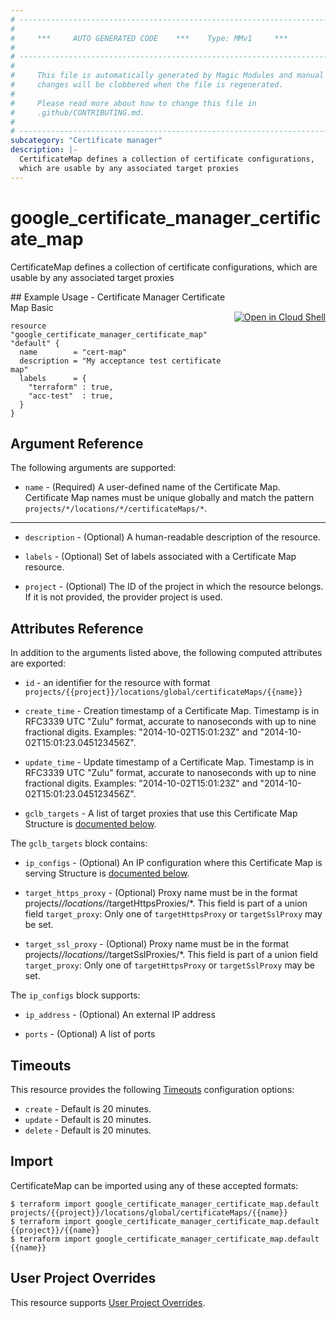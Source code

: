 ```yaml
---
# ----------------------------------------------------------------------------
#
#     ***     AUTO GENERATED CODE    ***    Type: MMv1     ***
#
# ----------------------------------------------------------------------------
#
#     This file is automatically generated by Magic Modules and manual
#     changes will be clobbered when the file is regenerated.
#
#     Please read more about how to change this file in
#     .github/CONTRIBUTING.md.
#
# ----------------------------------------------------------------------------
subcategory: "Certificate manager"
description: |-
  CertificateMap defines a collection of certificate configurations,
  which are usable by any associated target proxies
---
```


# google\_certificate\_manager\_certificate\_map

CertificateMap defines a collection of certificate configurations,
which are usable by any associated target proxies



<div class = "oics-button" style="float: right; margin: 0 0 -15px">
  <a href="https://console.cloud.google.com/cloudshell/open?cloudshell_git_repo=https%3A%2F%2Fgithub.com%2Fterraform-google-modules%2Fdocs-examples.git&cloudshell_working_dir=certificate_manager_certificate_map_basic&cloudshell_image=gcr.io%2Fcloudshell-images%2Fcloudshell%3Alatest&open_in_editor=main.tf&cloudshell_print=.%2Fmotd&cloudshell_tutorial=.%2Ftutorial.md" target="_blank">
    <img alt="Open in Cloud Shell" src="//gstatic.com/cloudssh/images/open-btn.svg" style="max-height: 44px; margin: 32px auto; max-width: 100%;">
  </a>
</div>
## Example Usage - Certificate Manager Certificate Map Basic


```hcl
resource "google_certificate_manager_certificate_map" "default" {
  name        = "cert-map"
  description = "My acceptance test certificate map"
  labels      = {
    "terraform" : true,
    "acc-test"  : true,
  }
}
```

## Argument Reference

The following arguments are supported:


* `name` -
  (Required)
  A user-defined name of the Certificate Map. Certificate Map names must be unique
  globally and match the pattern `projects/*/locations/*/certificateMaps/*`.


- - -


* `description` -
  (Optional)
  A human-readable description of the resource.

* `labels` -
  (Optional)
  Set of labels associated with a Certificate Map resource.

* `project` - (Optional) The ID of the project in which the resource belongs.
    If it is not provided, the provider project is used.


## Attributes Reference

In addition to the arguments listed above, the following computed attributes are exported:

* `id` - an identifier for the resource with format `projects/{{project}}/locations/global/certificateMaps/{{name}}`

* `create_time` -
  Creation timestamp of a Certificate Map. Timestamp is in RFC3339 UTC "Zulu" format,
  accurate to nanoseconds with up to nine fractional digits.
  Examples: "2014-10-02T15:01:23Z" and "2014-10-02T15:01:23.045123456Z".

* `update_time` -
  Update timestamp of a Certificate Map. Timestamp is in RFC3339 UTC "Zulu" format,
  accurate to nanoseconds with up to nine fractional digits.
  Examples: "2014-10-02T15:01:23Z" and "2014-10-02T15:01:23.045123456Z".

* `gclb_targets` -
  A list of target proxies that use this Certificate Map
  Structure is [documented below](#nested_gclb_targets).


<a name="nested_gclb_targets"></a>The `gclb_targets` block contains:

* `ip_configs` -
  (Optional)
  An IP configuration where this Certificate Map is serving
  Structure is [documented below](#nested_ip_configs).

* `target_https_proxy` -
  (Optional)
  Proxy name must be in the format projects/*/locations/*/targetHttpsProxies/*.
  This field is part of a union field `target_proxy`: Only one of `targetHttpsProxy` or
  `targetSslProxy` may be set.

* `target_ssl_proxy` -
  (Optional)
  Proxy name must be in the format projects/*/locations/*/targetSslProxies/*.
  This field is part of a union field `target_proxy`: Only one of `targetHttpsProxy` or
  `targetSslProxy` may be set.


<a name="nested_ip_configs"></a>The `ip_configs` block supports:

* `ip_address` -
  (Optional)
  An external IP address

* `ports` -
  (Optional)
  A list of ports

## Timeouts

This resource provides the following
[Timeouts](https://developer.hashicorp.com/terraform/plugin/sdkv2/resources/retries-and-customizable-timeouts) configuration options:

- `create` - Default is 20 minutes.
- `update` - Default is 20 minutes.
- `delete` - Default is 20 minutes.

## Import


CertificateMap can be imported using any of these accepted formats:

```
$ terraform import google_certificate_manager_certificate_map.default projects/{{project}}/locations/global/certificateMaps/{{name}}
$ terraform import google_certificate_manager_certificate_map.default {{project}}/{{name}}
$ terraform import google_certificate_manager_certificate_map.default {{name}}
```

## User Project Overrides

This resource supports [User Project Overrides](https://registry.terraform.io/providers/hashicorp/google/latest/docs/guides/provider_reference#user_project_override).
